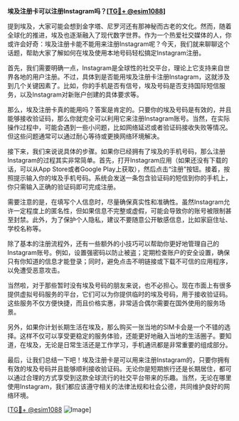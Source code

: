 **埃及注册卡可以注册Instagram吗？[[TG💪+ @esim1088](https://t.me/s/esim1088)]**

提到埃及，大家可能会想到金字塔、尼罗河还有那神秘而古老的文化。然而，随着全球化的推进，埃及也逐渐融入了现代数字世界。作为一个热爱社交媒体的人，你或许会好奇：埃及注册卡能不能用来注册Instagram呢？今天，我们就来聊聊这个话题，帮助大家了解如何在埃及使用本地号码轻松搞定Instagram注册。

首先，我们需要明确一点，Instagram是全球性的社交平台，理论上它支持来自世界各地的用户注册。不过，具体到是否能用埃及注册卡注册Instagram，这就涉及到几个关键因素了。比如，你的手机是否有信号，埃及号码是否支持国际短信服务，以及Instagram对新账户创建的具体要求等。

那么，埃及注册卡真的能用吗？答案是肯定的。只要你的埃及号码是有效的，并且能够接收验证码，那么你就完全可以利用它来注册Instagram账号。当然，在实际操作过程中，可能会遇到一些小问题，比如网络延迟或者验证码接收失败等情况。但这些问题通常可以通过耐心等待或更换网络环境解决。

接下来，我们来说说具体的步骤。如果你已经拥有了埃及的手机号码，那么注册Instagram的过程其实非常简单。首先，打开Instagram应用（如果还没有下载的话，可以从App Store或者Google Play上获取），然后点击“注册”按钮。接着，按照提示输入你的埃及手机号码。系统会发送一条包含验证码的短信到你的手机上，你只需输入正确的验证码即可完成注册。

需要注意的是，在填写个人信息时，尽量确保真实性和准确性。虽然Instagram允许一定程度上的匿名性，但如果信息不完整或虚假，可能会导致你的账号被限制甚至封禁。此外，为了保护个人隐私，建议不要随意公开敏感信息，比如家庭住址、学校名称等。

除了基本的注册流程外，还有一些额外的小技巧可以帮助你更好地管理自己的Instagram账号。例如，设置强密码以防止被盗；定期检查账户的安全设置，确保只有你知道的信息才能登录；同时，避免点击不明链接或下载不可信的应用程序，以免遭受恶意攻击。

当然啦，对于那些暂时没有埃及号码的朋友来说，也不必担心。现在市面上有很多提供虚拟号码服务的平台，它们可以为你提供临时的埃及号码，用于接收验证码。这些服务不仅方便快捷，而且价格实惠，非常适合偶尔需要在国外使用的服务场景。

另外，如果你计划长期生活在埃及，那么购买一张当地的SIM卡会是一个不错的选择。这样不仅可以享受更稳定的服务体验，还能更好地融入当地的生活圈子。要知道，在埃及，无论是日常生活还是工作学习，手机通讯都是非常重要的组成部分。

最后，让我们总结一下吧！埃及注册卡是可以用来注册Instagram的，只要你拥有有效的埃及号码并且能够顺利接收验证码。无论你是短期旅行还是长期居住，都可以通过合理的方式享受到这款全球流行的社交平台带来的乐趣。当然，无论在哪里使用Instagram，我们都应该遵守相关的法律法规和社会公德，共同维护良好的网络环境。

[[TG💪+ @esim1088](https://t.me/s/esim1088) ![Image](https://i.postimg.cc/4NQfJmqS/Snipaste-2025-05-13-00-14-12.png)]